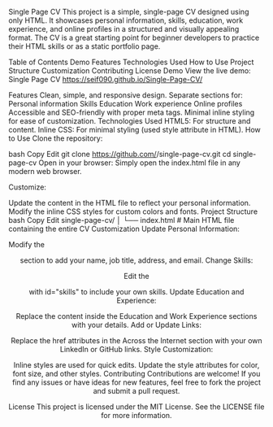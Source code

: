 Single Page CV
This project is a simple, single-page CV designed using only HTML. It showcases personal information, skills, education, work experience, and online profiles in a structured and visually appealing format. The CV is a great starting point for beginner developers to practice their HTML skills or as a static portfolio page.

Table of Contents
Demo
Features
Technologies Used
How to Use
Project Structure
Customization
Contributing
License
Demo
View the live demo: Single Page CV https://seif090.github.io/Single-Page-CV/

Features
Clean, simple, and responsive design.
Separate sections for:
Personal information
Skills
Education
Work experience
Online profiles
Accessible and SEO-friendly with proper meta tags.
Minimal inline styling for ease of customization.
Technologies Used
HTML5: For structure and content.
Inline CSS: For minimal styling (used style attribute in HTML).
How to Use
Clone the repository:

bash
Copy
Edit
git clone https://github.com/<your-username>/single-page-cv.git
cd single-page-cv
Open in your browser: Simply open the index.html file in any modern web browser.

Customize:

Update the content in the HTML file to reflect your personal information.
Modify the inline CSS styles for custom colors and fonts.
Project Structure
bash
Copy
Edit
single-page-cv/
│
└── index.html   # Main HTML file containing the entire CV
Customization
Update Personal Information:

Modify the <header> section to add your name, job title, address, and email.
Change Skills:

Edit the <section> with id="skills" to include your own skills.
Update Education and Experience:

Replace the content inside the Education and Work Experience sections with your details.
Add or Update Links:

Replace the href attributes in the Across the Internet section with your own LinkedIn or GitHub links.
Style Customization:

Inline styles are used for quick edits. Update the style attributes for color, font size, and other styles.
Contributing
Contributions are welcome! If you find any issues or have ideas for new features, feel free to fork the project and submit a pull request.

License
This project is licensed under the MIT License. See the LICENSE file for more information.

